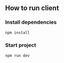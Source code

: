 ## How to run client

### Install dependencies

```sh
npm install
```

### Start project
```sh
npm run dev
```
